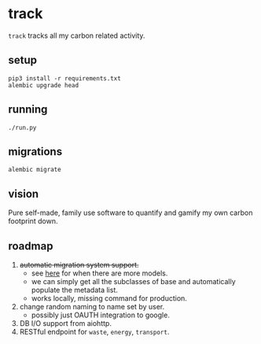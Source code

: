 track
=====

`track` tracks all my carbon related activity.

## setup

    pip3 install -r requirements.txt
	alembic upgrade head

## running

    ./run.py

## migrations

    alembic migrate

## vision

Pure self-made, family use software to quantify and gamify my own carbon footprint down.


## roadmap

1. ~~automatic migration system support.~~
    * see [here](https://alembic.sqlalchemy.org/en/latest/autogenerate.html#autogenerating-multiple-metadata-collections) for when there are more models.
    * we can simply get all the subclasses of base and automatically populate the metadata list.
	* works locally, missing command for production.
2. change random naming to name set by user.
    * possibly just OAUTH integration to google.
3. DB I/O support from aiohttp.
4. RESTful endpoint for `waste`, `energy`, `transport`.
